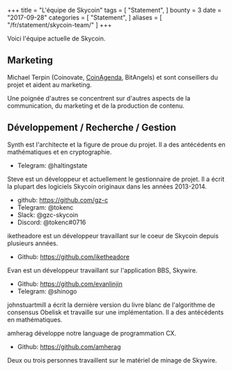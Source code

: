 +++
title = "L'équipe de Skycoin"
tags = [
    "Statement",
]
bounty = 3
date = "2017-09-28"
categories = [
    "Statement",
]
aliases = [
	"/fr/statement/skycoin-team/"
]
+++

Voici l'équipe actuelle de Skycoin.

## Marketing

Michael Terpin (Coinovate, [CoinAgenda](http://www.coinagenda.com/), BitAngels) et
sont conseillers du projet et aident au marketing.

Une poignée d'autres se concentrent sur d'autres aspects de la communication, du marketing et de la production de contenu.

## Développement / Recherche / Gestion

Synth est l'architecte et la figure de proue du projet. Il a des antécédents en mathématiques et en cryptographie.

* Telegram: @haltingstate

Steve est un développeur et actuellement le gestionnaire de projet. Il a écrit la plupart des logiciels Skycoin originaux dans les années 2013-2014.

* github: https://github.com/gz-c
* Telegram: @tokenc
* Slack: @gzc-skycoin
* Discord: @tokenc#0716

iketheadore est un développeur travaillant sur le coeur de Skycoin depuis plusieurs années.

* Github: https://github.com/iketheadore

Evan est un développeur travaillant sur l'application BBS, Skywire.

* Github: https://github.com/evanlinjin
* Telegram: @shinogo

johnstuartmill a écrit la dernière version du livre blanc de l'algorithme de consensus Obelisk et travaille sur une implémentation. Il a des antécédents en mathématiques.

amherag développe notre language de programmation CX.

* Github: https://github.com/amherag

Deux ou trois personnes travaillent sur le matériel de minage de Skywire.
